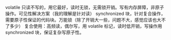 volatile 只读不写的，用它最好，读时无锁，无需锁开销。写有内存屏障，非原子操作。可见性解决方案（我的理解是针对读）
synchronized 块，针对复合操作，需要原子性保证的代码块。万能锁（除了开销大一些，问题不大，感觉应该也大不了多少）
复合使用：高频读，偶尔写，用 volatile 标记，读时低开销，写操作用 synchronized 块，保证复杂写原子性。
